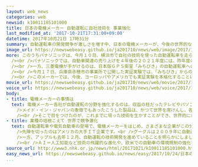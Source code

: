 ```yaml
---
layout: web_news
categories: web
newsid: k10011185101000
title: 日本の電機メーカー 自動運転に自社技術を 事業強化
last_modified_at: '2017-10-21T17:31:00+09:00'
datetime: 2017年10月21日 17時31分
summary: 自動運転車の開発競争が激しさを増す中、日本の電機メーカーが、今後の世界的な市場の拡大を見込んで、自動運転の事業を強化しています。
image_url: https://newswebeasy.github.io/ja201710/news/web/image/2017/10/21/K10011185101_1710211747_1710211751_01_02.jpg
more: このうちパナソニックは、今月１０日、横浜市で自社の技術を使った自動運転車を走らせ、報道陣に公開しました。<br /><br />得意としているのは、デジタルカメラやテレビの画像処理で培ったカメラの技術です。自動運転車には合わせて６つの特殊なカメラが搭載され、周囲の状況を認識します。歩行者が道路に飛び出すと、直ちに検知し、ハンドルとブレーキを自動で操作します。カメラが捉えた情報を瞬時に処理して正確に認識する技術が必要で、技術を高めるために、今年度中に自動運転車を公道で走行させる実証実験を行う計画です。<br
  /><br />パナソニックでは、自動車関連の売り上げを４年後の２０２１年度には、昨年度のおよそ２倍となる２兆５０００億円に拡大する目標を掲げていて、自動運転の事業がけん引役になるとしています。パナソニックオートモーティブ開発本部の水山正重本部長は「電機メーカーとして蓄積してきた技術が競争力につながる」と話しています。<br
  /><br />一方、三菱電機が手がけるのは、日本版ＧＰＳ衛星「みちびき」の自動運転車への活用です。「みちびき」は、位置情報の誤差が、車が停止しているときは６センチ、走行中でも１２センチで、精度の高さが特徴です。<br
  /><br />今月１７日、兵庫県赤穂市の事業所で公開した実証実験では、「みちびき」からの情報と３次元地図を組み合わせた位置情報で自動運転車を走行させました。車と障害物との間はわずか２５センチでしたが、車は狭いコースをスムーズに走りました。<br
  /><br />このメーカーでは、今後、ヨーロッパやアメリカでも実証実験を本格化することにしています。三菱電機自動車機器開発センターの山川智也センター長は「国内だけでなくグローバルにも衛星を活用し、高精度な自動運転技術でリードしていきたい」と話しています。
movie_url: https://newswebeasy.github.io/ja201710/news/web/movie/2017/10/21/k10011185101_201710211953_201710211954.mp4
voice_url: https://newswebeasy.github.io/ja201710/news/web/voice/2017/10/21/k10011185101_201710211953_201710211954.mp3
body:
- title: 電機メーカーの事情は
  text: 電機メーカー各社が自動運転の分野を強化するのは、収益の柱だったテレビやパソコン、半導体などが競争力を失ったという厳しい現実があります。<br /><br
    />メイド・イン・ジャパンの象徴でもあったこうした製品は、かつて世界を席けんし、各メーカーに大きな利益をもたらしました。<br /><br />しかし、豊富な資金力や安い人件費で大量生産を行う韓国や中国メーカーの追随を受けて、次第に競争力を失い、日本の電機メーカーは新たな事業の柱を育てることが急務となっています。<br
    /><br />そこで目をつけたのが、これまでに培った技術を生かすことができ、世界的に市場の拡大が期待できる、自動運転車の分野でした。<br /><br />ただ、この分野もすでに海外メーカーとの開発競争が激しさを増しているだけに、供給先である自動車メーカーとの関係を強化できるかや、技術開発をいち早く進めて、いわゆる先行者利益を手にできるかが問われています。
- title: 業種の垣根こえて 世界で競争激化
  text: 自動運転車や電気自動車の登場で、電機メーカーをはじめ、さまざまな企業がこの分野に参入し、業種の垣根をこえた競争が激しくなっています。<br /><br
    />先陣を切ったのはアメリカの大手ＩＴ企業です。<br />グーグルは２００９年に自動運転車の開発に乗り出しました。早い段階から公道で走行する実験を重ね、どんな条件の下でも完全に自動走行できる「完全自動運転」の開発を一気に目指すとしています。<br
    />一方、アップルも去年１２月、自動運転の技術開発を進めていることを明らかにしました。<br /><br />また、最近では先月、イギリスの電機メーカー、ダイソンが、２０２０年までに電気自動車の発売を目指していることを明らかにしました。<br
    /><br />ＡＩ＝人工知能など技術の飛躍的な進化や、欧米での自動車の環境規制の強化を背景に、自動運転車や電気自動車の市場の拡大が見込まれる中、業種の垣根をこえた競争は世界的にますます激しくなりそうです。
source_url: http://www3.nhk.or.jp/news/html/20171021/k10011185101000.html
easy_news_url: https://newswebeasy.github.io/news/easy/2017/10/24/日本の電化製品の会社が自動で走る車の研究を進める
...
```

